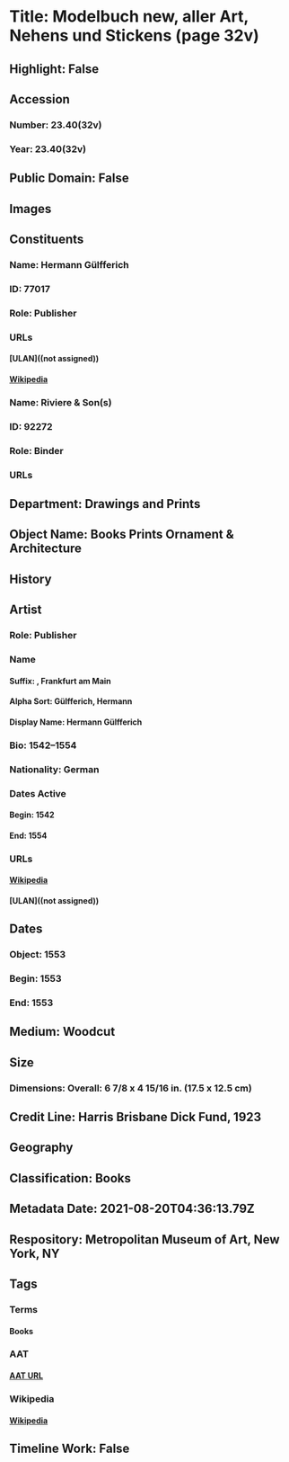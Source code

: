 # Title: Modelbuch new, aller Art, Nehens und Stickens (page 32v)
## Highlight: False
## Accession
### Number: 23.40(32v)
### Year: 23.40(32v)
## Public Domain: False
## Images
## Constituents
### Name: Hermann Gülfferich
### ID: 77017
### Role: Publisher
### URLs
#### [ULAN]((not assigned))
#### [Wikipedia](https://www.wikidata.org/wiki/Q94792417)
### Name: Riviere &amp; Son(s)
### ID: 92272
### Role: Binder
### URLs
## Department: Drawings and Prints
## Object Name: Books Prints Ornament & Architecture
## History
## Artist
### Role: Publisher
### Name
#### Suffix: , Frankfurt am Main
#### Alpha Sort: Gülfferich, Hermann
#### Display Name: Hermann Gülfferich
### Bio: 1542–1554
### Nationality: German
### Dates Active
#### Begin: 1542
#### End: 1554
### URLs
#### [Wikipedia](https://www.wikidata.org/wiki/Q94792417)
#### [ULAN]((not assigned))
## Dates
### Object: 1553
### Begin: 1553
### End: 1553
## Medium: Woodcut
## Size
### Dimensions: Overall: 6 7/8 x 4 15/16 in. (17.5 x 12.5 cm)
## Credit Line: Harris Brisbane Dick Fund, 1923
## Geography
## Classification: Books
## Metadata Date: 2021-08-20T04:36:13.79Z
## Respository: Metropolitan Museum of Art, New York, NY
## Tags
### Terms
#### Books
### AAT
#### [AAT URL](http://vocab.getty.edu/page/aat/300028051)
### Wikipedia
#### [Wikipedia]()
## Timeline Work: False